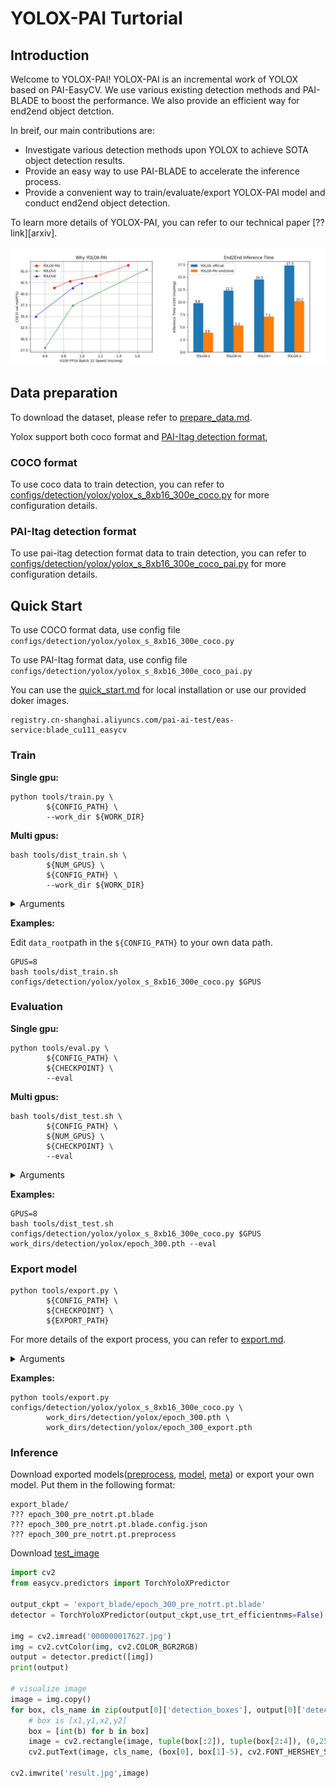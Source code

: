 # YOLOX-PAI Turtorial

## Introduction
Welcome to YOLOX-PAI! YOLOX-PAI is an incremental work of YOLOX based on PAI-EasyCV.
We use various existing detection methods and PAI-BLADE to boost the performance.
We also provide an efficient way for end2end object detction.

In breif, our main contributions are:
- Investigate various detection methods upon YOLOX to achieve SOTA object detection results.
- Provide an easy way to use PAI-BLADE to accelerate the inference process.
- Provide a convenient way to train/evaluate/export YOLOX-PAI model and conduct end2end object detection.

To learn more details of YOLOX-PAI, you can refer to our technical paper [??link][arxiv].

![image](../../../assets/result.jpg)

## Data preparation
To download the dataset, please refer to [prepare_data.md](../prepare_data.md).

Yolox support both coco format and [PAI-Itag detection format](https://help.aliyun.com/document_detail/311173.html#title-y6p-ger-5l7),

### COCO format
To use coco data to train detection, you can refer to [configs/detection/yolox/yolox_s_8xb16_300e_coco.py](https://github.com/alibaba/EasyCV/tree/master/configs/detection/yolox/yolox_s_8xb16_300e_coco.py) for more configuration details.

### PAI-Itag detection format
To use pai-itag detection format data to train detection, you can refer to [configs/detection/yolox/yolox_s_8xb16_300e_coco_pai.py](https://github.com/alibaba/EasyCV/tree/master/configs/detection/yolox/yolox_s_8xb16_300e_coco_pai.py) for more configuration details.

## Quick Start

To use COCO format data, use config file `configs/detection/yolox/yolox_s_8xb16_300e_coco.py`

To use PAI-Itag format data, use config file `configs/detection/yolox/yolox_s_8xb16_300e_coco_pai.py`

You can use the [quick_start.md](../quick_start.md) for local installation or use our provided doker images.
```shell
registry.cn-shanghai.aliyuncs.com/pai-ai-test/eas-service:blade_cu111_easycv
```

### Train
**Single gpu:**

```shell
python tools/train.py \
		${CONFIG_PATH} \
		--work_dir ${WORK_DIR}
```

**Multi gpus:**

```shell
bash tools/dist_train.sh \
		${NUM_GPUS} \
		${CONFIG_PATH} \
		--work_dir ${WORK_DIR}
```

<details>
<summary>Arguments</summary>

- `NUM_GPUS`: number of gpus

- `CONFIG_PATH`: the config file path of a detection method

- `WORK_DIR`: your path to save models and logs

</details>

**Examples:**

Edit `data_root`path in the `${CONFIG_PATH}` to your own data path.

```shell
GPUS=8
bash tools/dist_train.sh configs/detection/yolox/yolox_s_8xb16_300e_coco.py $GPUS
```

### Evaluation

**Single gpu:**

```shell
python tools/eval.py \
		${CONFIG_PATH} \
		${CHECKPOINT} \
		--eval
```

**Multi gpus:**

```shell
bash tools/dist_test.sh \
		${CONFIG_PATH} \
		${NUM_GPUS} \
		${CHECKPOINT} \
		--eval
```

<details>
<summary>Arguments</summary>

- `CONFIG_PATH`: the config file path of a detection method

- `NUM_GPUS`: number of gpus

- `CHECKPOINT`: the checkpoint file named as epoch_*.pth.

</details>

**Examples:**

```shell
GPUS=8
bash tools/dist_test.sh configs/detection/yolox/yolox_s_8xb16_300e_coco.py $GPUS work_dirs/detection/yolox/epoch_300.pth --eval
```

### Export model

```shell
python tools/export.py \
		${CONFIG_PATH} \
		${CHECKPOINT} \
		${EXPORT_PATH}
```

For more details of the export process, you can refer to [export.md](export.md).
<details>
<summary>Arguments</summary>

- `CONFIG_PATH`: the config file path of a detection method
- `CHECKPOINT`:your checkpoint file of a detection method named as epoch_*.pth.
- `EXPORT_PATH`: your path to save export model

</details>

**Examples:**

```shell
python tools/export.py configs/detection/yolox/yolox_s_8xb16_300e_coco.py \
        work_dirs/detection/yolox/epoch_300.pth \
        work_dirs/detection/yolox/epoch_300_export.pth
```

### Inference
Download exported models([preprocess](http://pai-vision-data-hz.oss-accelerate.aliyuncs.com/EasyCV/modelzoo/detection/yolox/yolox-pai/model/export/epoch_300_pre_notrt.pt.preprocess), [model](http://pai-vision-data-hz.oss-accelerate.aliyuncs.com/EasyCV/modelzoo/detection/yolox/yolox-pai/model/export/epoch_300_pre_notrt.pt.blade), [meta](http://pai-vision-data-hz.oss-accelerate.aliyuncs.com/EasyCV/modelzoo/detection/yolox/yolox-pai/model/export/epoch_300_pre_notrt.pt.blade.config.json)) or export your own model. 
Put them in the following format:
```shell
export_blade/
??? epoch_300_pre_notrt.pt.blade
??? epoch_300_pre_notrt.pt.blade.config.json
??? epoch_300_pre_notrt.pt.preprocess
```
Download [test_image](http://pai-vision-data-hz.oss-cn-zhangjiakou.aliyuncs.com/data/small_coco_demo/val2017/000000017627.jpg)


```python
import cv2
from easycv.predictors import TorchYoloXPredictor

output_ckpt = 'export_blade/epoch_300_pre_notrt.pt.blade'
detector = TorchYoloXPredictor(output_ckpt,use_trt_efficientnms=False)

img = cv2.imread('000000017627.jpg')
img = cv2.cvtColor(img, cv2.COLOR_BGR2RGB)
output = detector.predict([img])
print(output)

# visualize image
image = img.copy()
for box, cls_name in zip(output[0]['detection_boxes'], output[0]['detection_class_names']):
    # box is [x1,y1,x2,y2]
    box = [int(b) for b in box]
    image = cv2.rectangle(image, tuple(box[:2]), tuple(box[2:4]), (0,255,0), 2)
    cv2.putText(image, cls_name, (box[0], box[1]-5), cv2.FONT_HERSHEY_SIMPLEX, 1.0, (0,0,255), 2)

cv2.imwrite('result.jpg',image)
```
